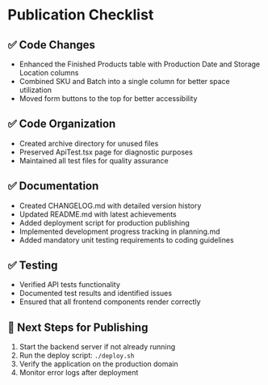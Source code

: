 # Publication Checklist

## ✅ Code Changes

- Enhanced the Finished Products table with Production Date and Storage Location columns
- Combined SKU and Batch into a single column for better space utilization
- Moved form buttons to the top for better accessibility

## ✅ Code Organization

- Created archive directory for unused files
- Preserved ApiTest.tsx page for diagnostic purposes
- Maintained all test files for quality assurance

## ✅ Documentation

- Created CHANGELOG.md with detailed version history
- Updated README.md with latest achievements
- Added deployment script for production publishing
- Implemented development progress tracking in planning.md
- Added mandatory unit testing requirements to coding guidelines

## ✅ Testing

- Verified API tests functionality
- Documented test results and identified issues
- Ensured that all frontend components render correctly

## 🚀 Next Steps for Publishing

1. Start the backend server if not already running
2. Run the deploy script: `./deploy.sh`
3. Verify the application on the production domain
4. Monitor error logs after deployment
